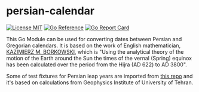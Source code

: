 # persian-calendar


[![License MIT](https://img.shields.io/badge/License-MIT-blue.svg)](http://opensource.org/licenses/MIT) [![Go Reference](https://pkg.go.dev/badge/github.com/dc0d/persian-calendar.svg)](https://pkg.go.dev/github.com/dc0d/persian-calendar) [![Go Report Card](https://goreportcard.com/badge/github.com/dc0d/persian-calendar)](https://goreportcard.com/report/github.com/dc0d/persian-calendar)



This Go Module can be used for converting dates between Persian and Gregorian calendars. It is based on the work of English mathematician, [KAZIMIERZ M. BORKOWSKI](http://www.astro.uni.torun.pl/~kb/Papers/EMP/PersianC-EMP.htm), which is "Using the analytical theory of the motion of the Earth around the Sun the times of the vernal (Spring) equinox has been calculated over the period from the Hijra (AD 622) to AD 3800".

Some of test fixtures for Persian leap years are imported from [this repo](https://github.com/persiancal/official-data) and it's based on calculations from Geophysics Institute of University of Tehran.
